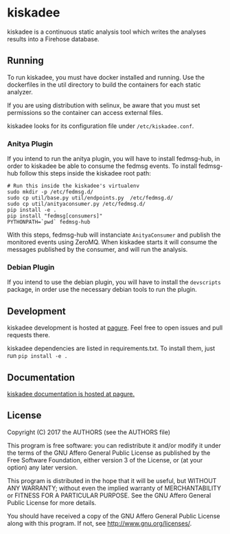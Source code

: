 # kiskadee

kiskadee is a continuous static analysis tool which writes the analyses results
into a Firehose database.

## Running

To run kiskadee, you must have docker installed and running. Use the
dockerfiles in the util directory to build the containers for each static
analyzer.

If you are using distribution with selinux, be aware that you must set
permissions so the container can access external files.

kiskadee looks for its configuration file under `/etc/kiskadee.conf`.

### Anitya Plugin
If you intend to run the anitya plugin, you will have to install fedmsg-hub,
in order to kiskadee be able to consume the fedmsg events.
To install fedmsg-hub follow this steps inside the kiskadee root path:

    # Run this inside the kiskadee's virtualenv
    sudo mkdir -p /etc/fedmsg.d/
    sudo cp util/base.py util/endpoints.py  /etc/fedmsg.d/
    sudo cp util/anityaconsumer.py /etc/fedmsg.d/
    pip install -e .
    pip install "fedmsg[consumers]"
    PYTHONPATH=`pwd` fedmsg-hub

With this steps, fedmsg-hub will instanciate `AnityaConsumer` and publish
the monitored events using ZeroMQ. When kiskadee starts it will consume
the messages published by the consumer, and will run the analysis.

### Debian Plugin
If you intend to use the debian plugin, you will have to install the
`devscripts` package, in order use the necessary debian tools to run the
plugin.

## Development

kiskadee development is hosted at [pagure](https://pagure.io/kiskadee). Feel
free to open issues and pull requests there.

kiskadee dependencies are listed in requirements.txt. To install them, just run
`pip install -e .`

## Documentation

[kiskadee documentation is hosted at pagure.](docs.pagure.org/kiskadee)

## License

Copyright (C) 2017 the AUTHORS (see the AUTHORS file)

This program is free software: you can redistribute it and/or modify
it under the terms of the GNU Affero General Public License as
published by the Free Software Foundation, either version 3 of the
License, or (at your option) any later version.

This program is distributed in the hope that it will be useful,
but WITHOUT ANY WARRANTY; without even the implied warranty of
MERCHANTABILITY or FITNESS FOR A PARTICULAR PURPOSE.  See the
GNU Affero General Public License for more details.

You should have received a copy of the GNU Affero General Public License
along with this program.  If not, see <http://www.gnu.org/licenses/>.
